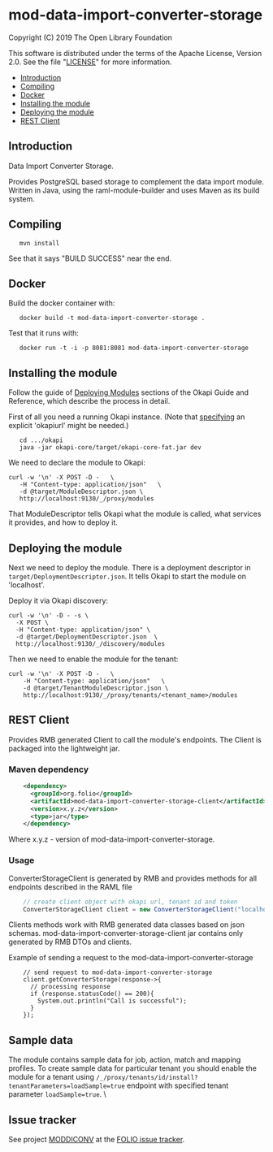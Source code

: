 # mod-data-import-converter-storage

Copyright (C) 2019 The Open Library Foundation

This software is distributed under the terms of the Apache License, Version 2.0.
See the file "[LICENSE](LICENSE)" for more information.

<!-- ../../okapi/doc/md2toc -l 2 -h 4 README.md -->
* [Introduction](#introduction)
* [Compiling](#compiling)
* [Docker](#docker)
* [Installing the module](#installing-the-module)
* [Deploying the module](#deploying-the-module)
* [REST Client](#rest-client)

## Introduction

Data Import Converter Storage.

Provides PostgreSQL based storage to complement the data import module. Written in Java, using the raml-module-builder and uses Maven as its build system.

## Compiling

```
   mvn install
```

See that it says "BUILD SUCCESS" near the end.

## Docker

Build the docker container with:

```
   docker build -t mod-data-import-converter-storage .
```

Test that it runs with:

```
   docker run -t -i -p 8081:8081 mod-data-import-converter-storage
```

## Installing the module

Follow the guide of
[Deploying Modules](https://github.com/folio-org/okapi/blob/master/doc/guide.md#example-1-deploying-and-using-a-simple-module)
sections of the Okapi Guide and Reference, which describe the process in detail.

First of all you need a running Okapi instance.
(Note that [specifying](../README.md#setting-things-up) an explicit 'okapiurl' might be needed.)

```
   cd .../okapi
   java -jar okapi-core/target/okapi-core-fat.jar dev
```

We need to declare the module to Okapi:

```
curl -w '\n' -X POST -D -   \
   -H "Content-type: application/json"   \
   -d @target/ModuleDescriptor.json \
   http://localhost:9130/_/proxy/modules
```

That ModuleDescriptor tells Okapi what the module is called, what services it
provides, and how to deploy it.

## Deploying the module

Next we need to deploy the module. There is a deployment descriptor in
`target/DeploymentDescriptor.json`. It tells Okapi to start the module on 'localhost'.

Deploy it via Okapi discovery:

```
curl -w '\n' -D - -s \
  -X POST \
  -H "Content-type: application/json" \
  -d @target/DeploymentDescriptor.json  \
  http://localhost:9130/_/discovery/modules
```

Then we need to enable the module for the tenant:

```
curl -w '\n' -X POST -D -   \
    -H "Content-type: application/json"   \
    -d @target/TenantModuleDescriptor.json \
    http://localhost:9130/_/proxy/tenants/<tenant_name>/modules
```

## REST Client

Provides RMB generated Client to call the module's endpoints. The Client is packaged into the lightweight jar.

### Maven dependency 

```xml
    <dependency>
      <groupId>org.folio</groupId>
      <artifactId>mod-data-import-converter-storage-client</artifactId>
      <version>x.y.z</version>
      <type>jar</type>
    </dependency>
```
Where x.y.z - version of mod-data-import-converter-storage.

### Usage

ConverterStorageClient is generated by RMB and provides methods for all endpoints described in the RAML file
```java
    // create client object with okapi url, tenant id and token
    ConverterStorageClient client = new ConverterStorageClient("localhost", "diku", "token");
```
Clients methods work with RMB generated data classes based on json schemas. 
mod-data-import-converter-storage-client jar contains only generated by RMB DTOs and clients. 

Example of sending a request to the mod-data-import-converter-storage
```
    // send request to mod-data-import-converter-storage
    client.getConverterStorage(response->{
      // processing response
      if (response.statusCode() == 200){
        System.out.println("Call is successful");
      }
    });
```
 
## Sample data
The module contains sample data for job, action, match and mapping profiles. 
To create sample data for particular tenant you should enable the module for a tenant 
using `/_/proxy/tenants/id/install?tenantParameters=loadSample=true` endpoint with specified tenant parameter `loadSample=true`. \
 
## Issue tracker

See project [MODDICONV](https://issues.folio.org/browse/MODDICONV)
at the [FOLIO issue tracker](https://dev.folio.org/guidelines/issue-tracker/).

